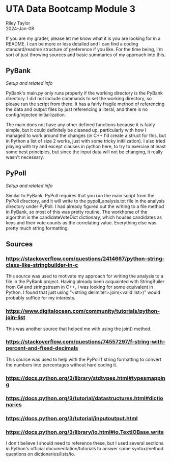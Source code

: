 UTA Data Bootcamp Module 3
==========================

Riley Taylor  
2024-Jan-08


If you are my grader, please let me know what it is you are looking for in a README. I can be more or less detailed and I can find a coding standard/readme structure of preference if you like. For the time being, I'm sort of just throwing sources and basic summaries of my approach into this. 


## PyBank 

*Setup and related info*

PyBank's main.py only runs properly if the working directory is the PyBank directory. I did not include commands to set the working directory, so please run the script from there. It has a fairly fragile method of referencing the data and output files by just referencing a literal, and there is no config/injected initiailization.

The main does not have any other defined functions because it is fairly simple, but it could definitely be cleaned up, particularly with how I managed to work around the changes (in C++ I'd create a struct for this, but in Python a list of size 2 works, just with some tricky initilization). I also tried playing with try and except clauses in python here, to try to exercise at least some best principles, but since the input data will not be changing, it really wasn't necessary. 

## PyPoll

*Setup and related info*

Similar to PyBank, PyPoll requires that you run the main script from the PyPoll directory, and it will write to the pypoll_analysis.txt file in the analysis directory under PyPoll. I had already figured out the writing to a file method in PyBank, so most of this was pretty routine. The workhorse of the algorithm is the candidateVoteDict dictionary, which houses candidates as keys and their vote counts as the correlating value. Everything else was pretty much string formatting. 

## Sources

### https://stackoverflow.com/questions/2414667/python-string-class-like-stringbuilder-in-c

This source was used to motivate my approach for writing the analysis to a file in the PyBank project. Having already been acquainted with StringBuiler from C# and stringstream in C++, I was looking for some equivalent in Python. I found that just using "&lt;string delimiter&gt;.join(&lt;valid list&gt;)" would probably suffice for my interests. 

### https://www.digitalocean.com/community/tutorials/python-join-list

This was another source that helped me with using the join() method.

### https://stackoverflow.com/questions/74557297/f-string-with-percent-and-fixed-decimals

This source was used to help with the PyPoll f string formatting to convert the numbers into percentages without hard coding it.

### https://docs.python.org/3/library/stdtypes.html#typesmapping
### https://docs.python.org/3/tutorial/datastructures.html#dictionaries
### https://docs.python.org/3/tutorial/inputoutput.html
### https://docs.python.org/3/library/io.html#io.TextIOBase.write

I don't believe I should need to reference these, but I used several sections in Python's official documentation/tutorials to answer some syntax/method questions on dictionaries/lists/io. 